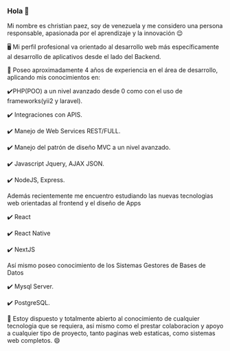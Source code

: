 ### Hola 👋

Mi nombre es christian paez, soy de venezuela y me considero una persona responsable, apasionada por el aprendizaje y la innovación :relieved:

:desktop_computer: Mi perfil profesional va orientado al desarrollo web más específicamente al desarrollo de aplicativos desde el lado del Backend.

:book: Poseo aproximadamente 4 años de experiencia en el área de desarrollo, aplicando mis conocimientos en:

 :heavy_check_mark:PHP(POO) a un nivel avanzado desde 0 como con el uso de frameworks(yii2 y laravel).


 :heavy_check_mark: Integraciones con APIS.


 :heavy_check_mark: Manejo de Web Services REST/FULL.


 :heavy_check_mark: Manejo del patrón de diseño MVC a un nivel avanzado. 


 :heavy_check_mark: Javascript Jquery, AJAX JSON.


 :heavy_check_mark: NodeJS, Express.


Además recientemente me encuentro estudiando las nuevas tecnologias web orientadas al frontend y el diseño de Apps


 :heavy_check_mark: React


 :heavy_check_mark: React Native


 :heavy_check_mark: NextJS


Así mismo poseo conocimiento de los Sistemas Gestores de Bases de Datos


 :heavy_check_mark: Mysql Server.


 :heavy_check_mark: PostgreSQL.


🔭 Estoy dispuesto y totalmente abierto al conocimiento de cualquier tecnologia que se requiera, asi mismo como el prestar colaboracion y apoyo a cualquier tipo de proyecto, tanto paginas web estaticas, como sistemas web completos. :smile:

<!--
**chpaez18/chpaez18** is a ✨ _special_ ✨ repository because its `README.md` (this file) appears on your GitHub profile.

Here are some ideas to get you started:

- 🔭 I’m currently working on ...
- 🌱 I’m currently learning ...
- 👯 I’m looking to collaborate on ...
- 🤔 I’m looking for help with ...
- 💬 Ask me about ...
- 📫 How to reach me: ...
- 😄 Pronouns: ...
- ⚡ Fun fact: ...
-->

